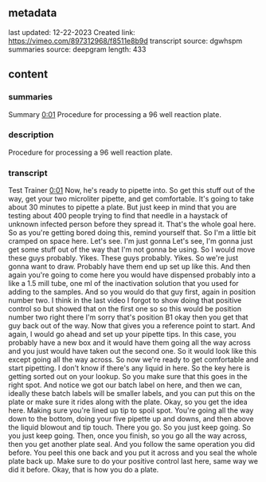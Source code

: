 ## metadata
last updated: 12-22-2023 Created
link: https://vimeo.com/897312968/f8511e8b9d
transcript source: dgwhspm
summaries source: deepgram
length: 433

## content

### summaries

Summary  [0:01](https://vimeo.com/897312968/f8511e8b9d?ts=1000)
Procedure for processing a 96 well reaction plate.

### description

Procedure for processing a 96 well reaction plate.

### transcript

Test Trainer  [0:01](https://vimeo.com/897312968/f8511e8b9d?ts=1000)
Now, he's ready to pipette into. So get this stuff out of the way, get your two microliter pipette, and get comfortable. It's going to take about 30 minutes to pipette a plate. But just keep in mind that you are testing about 400 people trying to find that needle in a haystack of unknown infected person before they spread it. That's the whole goal here. So as you're getting bored doing this, remind yourself that. So I'm a little bit cramped on space here. Let's see. I'm just gonna Let's see, I'm gonna just get some stuff out of the way that I'm not gonna be using. So I would move these guys probably. Yikes. These guys probably. Yikes. So we're just gonna want to draw. Probably have them end up set up like this. And then again you're going to come here you would have dispensed probably into a like a 1.5 mill tube, one ml of the inactivation solution that you used for adding to the samples. And so you would do that guy first, again in position number two. I think in the last video I forgot to show doing that positive control so but showed that on the first one so so this would be position number two right there I'm sorry that's position B1 okay then you get that guy back out of the way. Now that gives you a reference point to start. And again, I would go ahead and set up your pipette tips. In this case, you probably have a new box and it would have them going all the way across and you just would have taken out the second one. So it would look like this except going all the way across. So now we're ready to get comfortable and start pipetting. I don't know if there's any liquid in here. So the key here is getting sorted out on your lookup. So you make sure that this goes in the right spot. And notice we got our batch label on here, and then we can, ideally these batch labels will be smaller labels, and you can put this on the plate or make sure it rides along with the plate. Okay, so you get the idea here. Making sure you're lined up tip to spoil spot. You're going all the way down to the bottom, doing your five pipette up and downs, and then above the liquid blowout and tip touch. There you go. So you just keep going. So you just keep going. Then, once you finish, so you go all the way across, then you get another plate seal. And you follow the same operation you did before. You peel this one back and you put it across and you seal the whole plate back up. Make sure to do your positive control last here, same way we did it before. Okay, that is how you do a plate.

